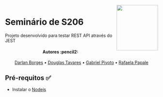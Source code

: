 <img align="right" width="136" height="150" src="https://seeklogo.com/images/J/jest-logo-F9901EBBF7-seeklogo.com.png">

# Seminário de S206
Projeto desenvolvido para testar REST API através do JEST

<h4 align="center"> 
	Autores :pencil2:
</h4>

<p align="center">
 <a href="https://github.com/tavares-douglas">Darlan Borges</a> •
 <a href="https://github.com/DarlanAjlune">Douglas Tavares</a> •
 <a href="https://github.com/GabrielPivoto">Gabriel Pivoto</a> •
 <a href="https://github.com/RafaelaPapale">Rafaela Papale</a>
</p>

## Pré-requitos :white_check_mark: <a name="Pré-requisitos"></a>
* Instalar o [Nodejs](https://nodejs.org/en/)
